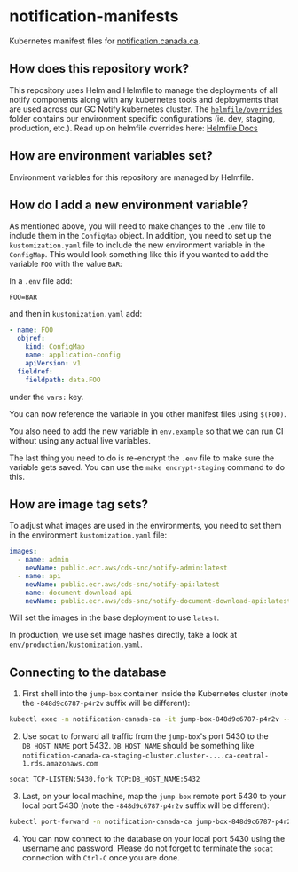 # notification-manifests

Kubernetes manifest files for [notification.canada.ca](https://notification.canada.ca).

## How does this repository work?

This repository uses Helm and Helmfile to manage the deployments of all notify components along with any kubernetes tools and deployments that are used across our GC Notify kubernetes cluster. The  [`helmfile/overrides`](helmfile/overrides) folder contains our environment specific configurations (ie. dev, staging, production, etc.).  Read up on helmfile overrides here:
[Helmfile Docs](https://helmfile.readthedocs.io/en/latest/)

## How are environment variables set?

Environment variables for this repository are managed by Helmfile.  

## How do I add a new environment variable?

As mentioned above, you will need to make changes to the `.env` file to include them in the `ConfigMap` object. In addition, you need to set up the `kustomization.yaml` file to include the new environment variable in the `ConfigMap`. This would look something like this if you wanted to add the variable `FOO` with the value `BAR`:

In a `.env` file add:

```
FOO=BAR
```

and then in `kustomization.yaml` add:

```yaml
- name: FOO
  objref:
    kind: ConfigMap
    name: application-config
    apiVersion: v1
  fieldref:
    fieldpath: data.FOO

```

under the `vars:` key.

You can now reference the variable in you other manifest files using `$(FOO)`.

You also need to add the new variable in `env.example` so that we can run CI without using any actual live variables.

The last thing you need to do is re-encrypt the `.env` file to make sure the variable gets saved. You can use the `make encrypt-staging` command to do this.

## How are image tag sets?

To adjust what images are used in the environments, you need to set them in the environment `kustomization.yaml` file:

```yaml
images:
  - name: admin
    newName: public.ecr.aws/cds-snc/notify-admin:latest
  - name: api
    newName: public.ecr.aws/cds-snc/notify-api:latest
  - name: document-download-api
    newName: public.ecr.aws/cds-snc/notify-document-download-api:latest
```

Will set the images in the base deployment to use `latest`.

In production, we use set image hashes directly, take a look at [`env/production/kustomization.yaml`](env/production/kustomization.yaml).

## Connecting to the database

1. First shell into the `jump-box` container inside the Kubernetes cluster (note the `-848d9c6787-p4r2v` suffix will be different):
```sh
kubectl exec -n notification-canada-ca -it jump-box-848d9c6787-p4r2v -- /bin/sh 
```

2. Use `socat` to forward all traffic from the `jump-box`'s port 5430 to the `DB_HOST_NAME` port 5432. `DB_HOST_NAME` should be something like `notification-canada-ca-staging-cluster.cluster-....ca-central-1.rds.amazonaws.com `
```sh
socat TCP-LISTEN:5430,fork TCP:DB_HOST_NAME:5432
```

3. Last, on your local machine, map the `jump-box` remote port 5430 to your local port 5430 (note the `-848d9c6787-p4r2v` suffix will be different):
```sh
kubectl port-forward -n notification-canada-ca jump-box-848d9c6787-p4r2v 5430:5430 
```

4. You can now connect to the database on your local port 5430 using the username and password. Please do not forget to terminate the `socat` connection with `Ctrl-C` once you are done.
